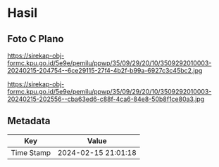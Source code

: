 # Hasil

## Foto C Plano

https://sirekap-obj-formc.kpu.go.id/5e9e/pemilu/ppwp/35/09/29/20/10/3509292010003-20240215-204754--6ce29115-27f4-4b2f-b99a-6927c3c45bc2.jpg

https://sirekap-obj-formc.kpu.go.id/5e9e/pemilu/ppwp/35/09/29/20/10/3509292010003-20240215-202556--cba63ed6-c88f-4ca6-84e8-50b8f1ce80a3.jpg


## Metadata

| Key        | Value               |
| ---------- | ------------------- |
| Time Stamp | 2024-02-15 21:01:18 |



